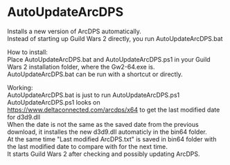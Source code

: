 # AutoUpdateArcDPS  
Installs a new version of ArcDPS automatically.  
Instead of starting up Guild Wars 2 directly, you run AutoUpdateArcDPS.bat  

How to install:  
Place AutoUpdateArcDPS.bat and AutoUpdateArcDPS.ps1 in your Guild Wars 2 installation folder, where the Gw2-64.exe is.  
AutoUpdateArcDPS.bat can be run with a shortcut or directly.  

Working:  
AutoUpdateArcDPS.bat is just to run AutoUpdateArcDPS.ps1  
AutoUpdateArcDPS.ps1 looks on https://www.deltaconnected.com/arcdps/x64 to get the last modified date for d3d9.dll  
When the date is not the same as the saved date from the previous download, it installes the new d3d9.dll automaticly in the bin64 folder.  
At the same time "Last modified ArcDPS.txt" is saved in bin64 folder with the last modified date to compare with for the next time.  
It starts Guild Wars 2 after checking and possibly updating ArcDPS.
